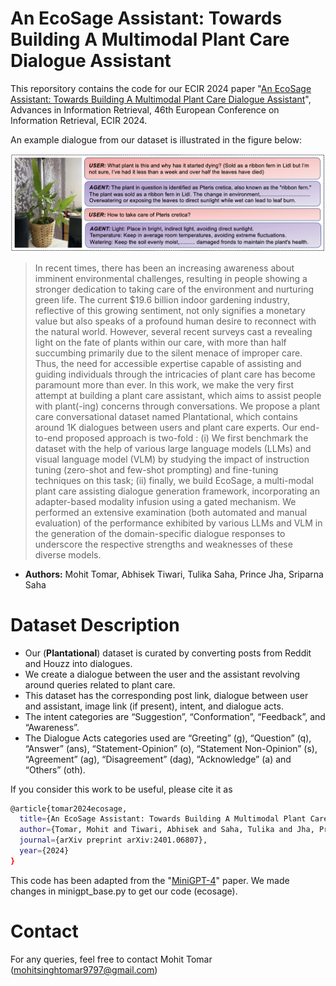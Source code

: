 # An EcoSage Assistant: Towards Building A Multimodal Plant Care Dialogue Assistant

This reporsitory contains the code for our ECIR 2024 paper "[An EcoSage Assistant: Towards Building A Multimodal Plant Care Dialogue Assistant](https://arxiv.org/abs/2401.06807)", Advances in Information Retrieval, 46th European Conference on Information Retrieval, ECIR 2024. 

An example dialogue from our dataset is illustrated in the figure below:

<img src="/image/dataset.png" alt="Dataset Example" width="700"/>
<!-- ![Dataset Example](/image/dataset.png) -->



>In recent times, there has been an increasing awareness about imminent environmental challenges, resulting in people showing a stronger dedication to taking care of the environment and nurturing green life. The current $19.6 billion indoor gardening industry, reflective of this growing sentiment, not only signifies a monetary value but also speaks of a profound human desire to reconnect with the natural world. However, several recent surveys cast a revealing light on the fate of plants within our care, with more than half succumbing primarily due to the silent menace of improper care. Thus, the need for accessible expertise capable of assisting and guiding individuals through the intricacies of plant care has become paramount more than ever. In this work, we make the very first attempt at building a plant care assistant, which aims to assist people with plant(-ing) concerns through conversations. We propose a plant care conversational dataset named Plantational, which contains around 1K dialogues between users and plant care experts. Our end-to-end proposed approach is two-fold : (i) We first benchmark the dataset with the help of various large language models (LLMs) and visual language model (VLM) by studying the impact of instruction tuning (zero-shot and few-shot prompting) and fine-tuning techniques on this task; (ii) finally, we build EcoSage, a multi-modal plant care assisting dialogue generation framework, incorporating an adapter-based modality infusion using a gated mechanism. We performed an extensive examination (both automated and manual evaluation) of the performance exhibited by various LLMs and VLM in the generation of the domain-specific dialogue responses to underscore the respective strengths and weaknesses of these diverse models.


* **Authors:** Mohit Tomar, Abhisek Tiwari, Tulika Saha, Prince Jha, Sriparna Saha

# Dataset Description
* Our (**Plantational**) dataset is curated by converting posts from Reddit and Houzz into dialogues.
* We create a dialogue between the user and the assistant revolving around queries related to plant care.
* This dataset has the corresponding post link, dialogue between user and assistant, image link (if present), intent, and dialogue acts.
* The intent categories are “Suggestion”, “Conformation”, “Feedback”, and “Awareness”.
* The Dialogue Acts categories used are “Greeting” (g), “Question” (q), “Answer” (ans), “Statement-Opinion” (o), “Statement Non-Opinion” (s), “Agreement” (ag), “Disagreement” (dag), “Acknowledge” (a) and “Others” (oth).


If you consider this work to be useful, please cite it as

```bash
@article{tomar2024ecosage,
  title={An EcoSage Assistant: Towards Building A Multimodal Plant Care Dialogue Assistant},
  author={Tomar, Mohit and Tiwari, Abhisek and Saha, Tulika and Jha, Prince and Saha, Sriparna},
  journal={arXiv preprint arXiv:2401.06807},
  year={2024}
}
```
This code has been adapted from the "[MiniGPT-4](https://github.com/Vision-CAIR/MiniGPT-4)" paper. We made changes in minigpt_base.py to get our code (ecosage).

# Contact

For any queries, feel free to contact Mohit Tomar (mohitsinghtomar9797@gmail.com)
